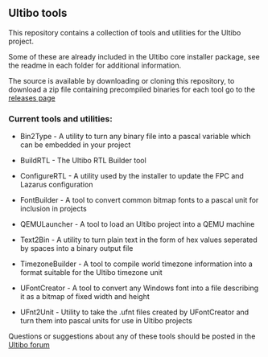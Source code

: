 ## Ultibo tools

This repository contains a collection of tools and utilities for the Ultibo project.

Some of these are already included in the Ultibo core installer package, see the readme in each folder for additional information.

The source is available by downloading or cloning this repository, to download a zip file containing precompiled binaries for each tool go to the [releases page](https://github.com/ultibohub/Tools/releases)


### Current tools and utilities:

* Bin2Type - A utility to turn any binary file into a pascal variable which can be embedded in your project

* BuildRTL - The Ultibo RTL Builder tool

* ConfigureRTL - A utility used by the installer to update the FPC and Lazarus configuration

* FontBuilder - A tool to convert common bitmap fonts to a pascal unit for inclusion in projects

* QEMULauncher - A tool to load an Ultibo project into a QEMU machine

* Text2Bin - A utility to turn plain text in the form of hex values seperated by spaces into a binary output file

* TimezoneBuilder - A tool to compile world timezone information into a format suitable for the Ultibo timezone unit

* UFontCreator - A tool to convert any Windows font into a file describing it as a bitmap of fixed width and height

* UFnt2Unit - Utility to take the .ufnt files created by UFontCreator and turn them into pascal units for use in Ultibo projects


Questions or suggestions about any of these tools should be posted in the [Ultibo forum](https://ultibo.org/forum/index.php)